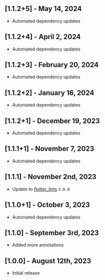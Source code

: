 ## [1.1.2+5] - May 14, 2024

* Automated dependency updates


## [1.1.2+4] - April 2, 2024

* Automated dependency updates


## [1.1.2+3] - February 20, 2024

* Automated dependency updates


## [1.1.2+2] - January 16, 2024

* Automated dependency updates


## [1.1.2+1] - December 19, 2023

* Automated dependency updates


## [1.1.1+1] - November 7, 2023

* Automated dependency updates


## [1.1.1] - November 2nd, 2023

* Update to [flutter_lints](https://pub.dev/packages/flutter_lints) `3.0.0`


## [1.1.0+1] - October 3, 2023

* Automated dependency updates


## [1.1.0] - September 3rd, 2023

* Added more annotations


## [1.0.0] - August 12th, 2023

* Initial release







